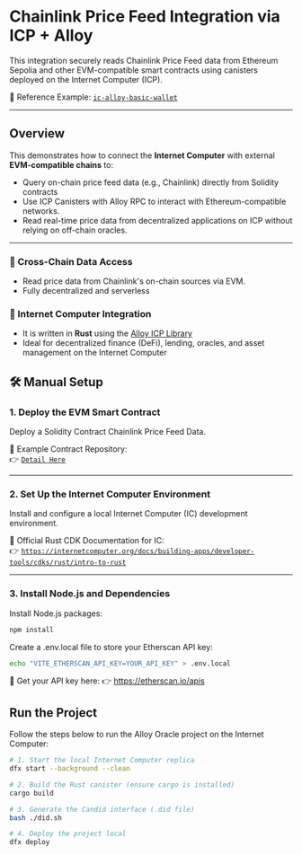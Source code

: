 # Chainlink Price Feed Integration via ICP + Alloy

This integration securely reads Chainlink Price Feed data from Ethereum Sepolia and other EVM-compatible smart contracts using canisters deployed on the Internet Computer (ICP).

🔗 Reference Example: [`ic-alloy-basic-wallet`](https://github.com/ic-alloy/ic-alloy-basic-wallet)

---

## Overview

This demonstrates how to connect the **Internet Computer** with external **EVM-compatible chains** to:

- Query on-chain price feed data (e.g., Chainlink) directly from Solidity contracts  
- Use ICP Canisters with Alloy RPC to interact with Ethereum-compatible networks.
- Read real-time price data from decentralized applications on ICP without relying on off-chain oracles.

---

### 🔗 Cross-Chain Data Access

- Read price data from Chainlink's on-chain sources via EVM.
- Fully decentralized and serverless

### 🧠 Internet Computer Integration

- It is written in **Rust** using the [Alloy ICP Library](https://github.com/ic-alloy/ic-alloy ) 
- Ideal for decentralized finance (DeFi), lending, oracles, and asset management on the Internet Computer  

## 🛠️ Manual Setup

### 1. Deploy the EVM Smart Contract

Deploy a Solidity Contract Chainlink Price Feed Data.

📍 Example Contract Repository:  
👉 [`Detail Here`](https://github.com/yongsxyz/WCHL-Canify-Finance/tree/main/canify-oracle/contract)

---

### 2. Set Up the Internet Computer Environment

Install and configure a local Internet Computer (IC) development environment.

📘 Official Rust CDK Documentation for IC:  
👉 [`https://internetcomputer.org/docs/building-apps/developer-tools/cdks/rust/intro-to-rust`](https://internetcomputer.org/docs/building-apps/developer-tools/cdks/rust/intro-to-rust)

---

### 3. Install Node.js and Dependencies

Install Node.js packages:

```bash
npm install
```

Create a .env.local file to store your Etherscan API key:

```bash
echo "VITE_ETHERSCAN_API_KEY=YOUR_API_KEY" > .env.local
```

🔑 Get your API key here:
👉 https://etherscan.io/apis

## Run the Project
Follow the steps below to run the Alloy Oracle project on the Internet Computer:

```bash 
# 1. Start the local Internet Computer replica
dfx start --background --clean

# 2. Build the Rust canister (ensure cargo is installed)
cargo build

# 3. Generate the Candid interface (.did file)
bash ./did.sh

# 4. Deploy the project local
dfx deploy
```
